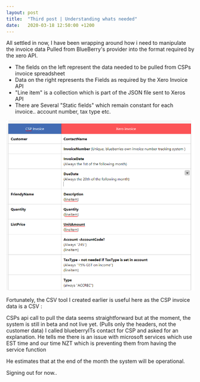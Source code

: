 ```yaml
---
layout: post
title:  "Third post | Understanding whats needed"
date:   2020-03-18 12:50:00 +1200
---
```


All settled in now, I have been wrapping around how i need to manipulate the invoice data Pulled from BlueBerry's provider into the format required by the xero API. 

* The fields on the left represent the data needed to be pulled from CSPs invoice spreadsheet
* Data on the right represents the Fields as required by the Xero Invoice API 
* "Line item" is a collection which is part of the JSON file sent to Xeros API
* There are Several "Static fields" which remain constant for each invoice.. account number, tax type etc.

![Data comparison table](/assets/invoice.PNG)

Fortunately, the CSV tool I created earlier is useful here as the CSP invoice data is a CSV  :

CSPs api call to pull the data seems straightforward but at the moment, the system is still in beta and not live yet. (Pulls only the headers, not the customer data)
I called blueberryITs contact for CSP and asked for an explanation. He tells me there is an issue with microsoft services which use EST time and our time NZT which is preventing them from having the service function 

He estimates that at the end of the month the system will be operational. 


Signing out for now..



    
